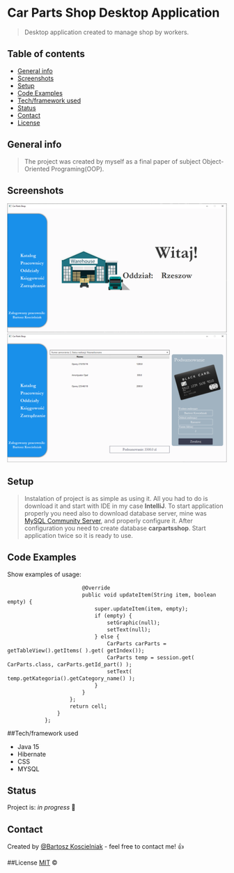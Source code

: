 # Car Parts Shop Desktop Application
> Desktop application created to manage shop by workers.

## Table of contents
* [General info](#general-info)
* [Screenshots](#screenshots)
* [Setup](#setup)
* [Code Examples](#code-examples)  
* [Tech/framework used](#techframework-used)  
* [Status](#status)
* [Contact](#contact)
* [License](#license)

## General info
>The project was created by myself as a final paper of subject Object-Oriented Programing(OOP).

## Screenshots

![Example screenshot](src/main/resources/img/1.png)
![Example screenshot](src/main/resources/img/3.png)

## Setup

>Instalation of project is as simple as using it. All you had to do is download it and start with IDE in my case **IntelliJ**.
To start application properly you need also to download database server, mine was [MySQL Community Server](https://dev.mysql.com/downloads/mysql/), and properly configure it.
After configuration you need to create database **carpartsshop**.
Start application twice so it is ready to use.

## Code Examples
Show examples of usage:


                            @Override
                            public void updateItem(String item, boolean empty) {
                                super.updateItem(item, empty);
                                if (empty) {
                                    setGraphic(null);
                                    setText(null);
                                } else {
                                    CarParts carParts = getTableView().getItems( ).get( getIndex());
                                    CarParts temp = session.get( CarParts.class, carParts.getId_part() );
                                    setText( temp.getKategoria().getCategory_name() );
                                }
                            }
                        };
                        return cell;
                    }
                };

##Tech/framework used

* Java 15
* Hibernate
* CSS
* MYSQL

## Status
Project is: _in progress_ :monocle_face:


## Contact
Created by [@Bartosz Koscielniak](https://github.com/BartoszKoscielniak) - feel free to contact me! :+1:

##License
[MIT](https://choosealicense.com/licenses/mit/) ©

